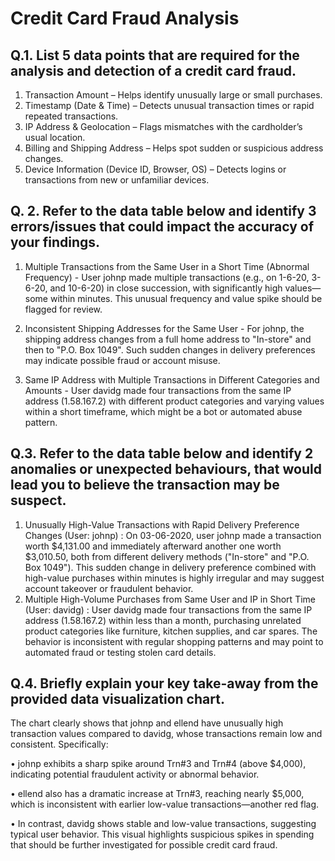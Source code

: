 
# Credit Card Fraud Analysis


## Q.1. List 5 data points that are required for the analysis and detection of a credit card fraud.
1. Transaction Amount – Helps identify unusually large or small purchases.
2.	Timestamp (Date & Time) – Detects unusual transaction times or rapid repeated transactions.
3.	IP Address & Geolocation – Flags mismatches with the cardholder’s usual location.
4.	Billing and Shipping Address – Helps spot sudden or suspicious address changes.
5.	Device Information (Device ID, Browser, OS) – Detects logins or transactions from new or unfamiliar devices.



## Q. 2. Refer to the data table below and identify 3 errors/issues that could impact the accuracy of your findings.
 
1.	Multiple Transactions from the Same User in a Short Time (Abnormal Frequency) - 	User johnp made multiple transactions (e.g., on 1-6-20, 3-6-20, and 10-6-20) in close succession, with significantly high values—some within minutes. This unusual frequency and value spike should be flagged for review.

2.	Inconsistent Shipping Addresses for the Same User - 	For johnp, the shipping address changes from a full home address to "In-store" and then to "P.O. Box 1049". Such sudden changes in delivery preferences may indicate possible fraud or account misuse.

3.	Same IP Address with Multiple Transactions in Different Categories and Amounts - User davidg made four transactions from the same IP address (1.58.167.2) with different product categories and varying values within a short timeframe, which might be a bot or automated abuse pattern.

## Q.3. Refer to the data table below and identify 2 anomalies or unexpected behaviours, that would lead you to believe the transaction may be suspect.
1.  Unusually High-Value Transactions with Rapid Delivery Preference Changes (User: johnp) :  On 03-06-2020, user johnp made a transaction worth $4,131.00 and immediately afterward another one worth $3,010.50, both from different delivery methods ("In-store" and "P.O. Box 1049").
This sudden change in delivery preference combined with high-value purchases within minutes is highly irregular and may suggest account takeover or fraudulent behavior.
2. Multiple High-Volume Purchases from Same User and IP in Short Time (User: davidg) :  User davidg made four transactions from the same IP address (1.58.167.2) within less than a month, purchasing unrelated product categories like furniture, kitchen supplies, and car spares. 
The behavior is inconsistent with regular shopping patterns and may point to automated fraud or testing stolen card details.

## Q.4. Briefly explain your key take-away from the provided data visualization chart.
 
The chart clearly shows that johnp and ellend have unusually high transaction values compared to davidg, whose transactions remain low and consistent. Specifically:

•	johnp exhibits a sharp spike around Trn#3 and Trn#4 (above $4,000), indicating potential fraudulent activity or abnormal behavior.

•	ellend also has a dramatic increase at Trn#3, reaching nearly $5,000, which is inconsistent with earlier low-value transactions—another red flag.

•	In contrast, davidg shows stable and low-value transactions, suggesting typical user behavior.
This visual highlights suspicious spikes in spending that should be further investigated for possible credit card fraud.
